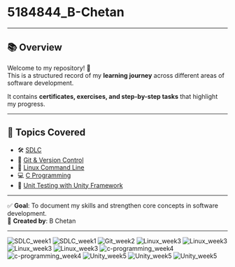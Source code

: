 # 5184844_B-Chetan
---

## 📚 Overview  
Welcome to my repository! 🚀  
This is a structured record of my **learning journey** across different areas of software development.  

It contains **certificates, exercises, and step-by-step tasks** that highlight my progress.  

---

## 📘 Topics Covered  

- 🛠️ [SDLC][def]  
- 🌱 [Git & Version Control](GIT/README.md)  
- 🐧 [Linux Command Line](LINUX/README.md)  
- 💻 [C Programming](C/README.md)  
- 🧪 [Unit Testing with Unity Framework](UNITY/README.md)  

---

✅ **Goal**: To document my skills and strengthen core concepts in software development.  
👤 **Created by**: B Chetan  

---


![SDLC_week1](SDLC_week1/IMAGE1.jpg)
![SDLC_week1](SDLC_week1/IMAGE2.jpg)
![Git_week2](Git_week2/IMAGE.jpg)
![Linux_week3](Linux_week3/practice1.png)
![Linux_week3](Linux_week3/practice2.png)
![Linux_week3](Linux_week3/practice3.png)
![Linux_week3](Linux_week3/practice4.png)
![c-programming_week4](c-programming_week4/c-certi_week4/certicbasic.png)
![c-programming_week4](c-programming_week4/c-certi_week4/certic_im.png)
![Unity_week5](Unity_week5/images/image1.png)
![Unity_week5](Unity_week5/images/image2.png)
![Unity_week5](Unity_week5/images/image3.png)





[def]: SDLC/README.md